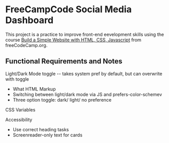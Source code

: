# FreeCampCode Social Media Dashboard

This project is a practice to improve front-end eevelopment skills using the course 
[Build a Simple Website with HTML, CSS, Javascript](https://www.youtube.com/watch?v=krfUjg0S2uI)
from freeCodeCamp.org.

## Functional Requirements and Notes

Light/Dark Mode toggle -- takes system pref by default, but can overwrite with toggle
- What HTML Markup
- Switching between light/dark mode via JS and prefers-color-schemev
- Three option toggle: dark/ light/ no preference

CSS Variables



Accessibility
- Use correct heading tasks
- Screenreader-only text for cards
